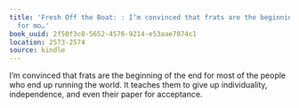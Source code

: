 ```yaml
---
title: 'Fresh Off the Boat: : I’m convinced that frats are the beginning of the end
  for mo…'
book_uuid: 2f50f3c0-5652-4576-9214-e53aae7074c1
location: 2573-2574
source: kindle
---
```


I’m convinced that frats are the beginning of the end for most of the people who end up running the world. It teaches them to give up individuality, independence, and even their paper for acceptance.